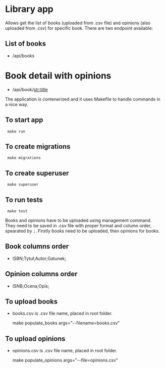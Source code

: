 # Library app
Allows get the list of books (uploaded from .csv file) and opinions (also uploaded from .csv) for specific book.
There are two endpoint available:

## List of books
- /api/books

# Book detail with opinions
- /api/book/<str:title>


The application is contenerized and it uses Makefile to handle commands in a nice way.

## To start app
 
     make run
 
## To create migrations
 
     make migrations
 
## To create superuser
 
     make superuser
 
## To run tests

     make test


Books and opinions have to be uploaded using management command.
They need to be saved in .csv file with proper format and column order, spearated by `;`.
Firstly books need to be uploaded, then opinions for books. 

## Book columns order 
- ISBN;Tytuł;Autor;Gatunek;

## Opinion columns order
- ISNB;Ocena;Opis;


## To upload books
- books.csv is .csv file name, placed in root folder.

    make populate_books args="--filename=books.csv"

## To upload opinions
- opinions.csv is .csv file name, placed in root folder.   

    make populate_opinions args="--file=opinions.csv"
